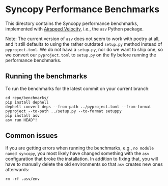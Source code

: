 # Syncopy Performance Benchmarks

This directory contains the Syncopy performance benchmarks, implemented with [Airspeed Velocity](https://asv.readthedocs.io), i.e., the `asv` Python package.

Note: The current version of `asv` does not seem to work with poetry at all, and it still defaults to using the rather outdated `setup.py` method instead of `pyproject.toml`. We do not hava a `setup.py`, nor do we want to ship one, so we convert our `pyproject.toml` to `setup.py` on the fly before running the performance benchmarks.

## Running the benchmarks

To run the benchmarks for the latest commit on your current branch:

```shell
cd repo/benchmarks/
pip install dephell
dephell convert deps --from-path ../pyproject.toml --from-format pyproject --to-path ../setup.py --to-format setuppy
pip install asv
asv run HEAD^!
```


## Common issues

If you are getting errors when running the benchmarks, e.g., `no module named syncopy`, you most likely have changed something with the `asv` configuration that broke the installation. In addition to fixing that, you will have to manually delete the old environments so that `asv` creates new ones afterwards:

```shell
rm -rf .asv/env
```



